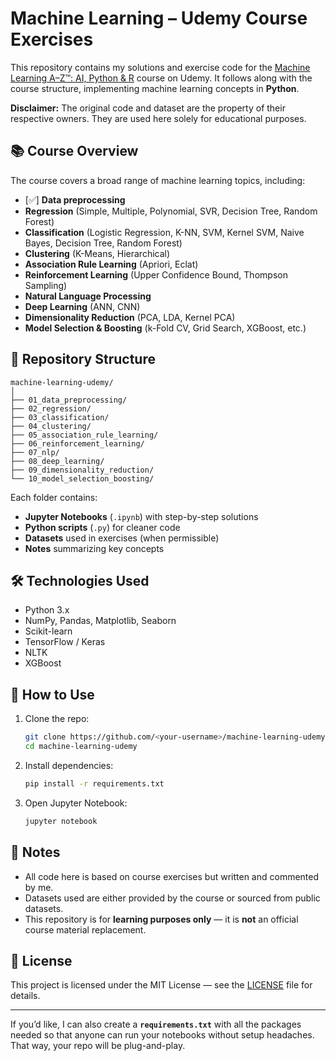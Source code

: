 # Machine Learning – Udemy Course Exercises

This repository contains my solutions and exercise code for the [Machine Learning A–Z™: AI, Python & R](https://www.udemy.com/course/machinelearning/?srsltid=AfmBOop_VY-LHBIh8T21u-w9CxR2HEdLPbzbkf7OuaqksQ6j2weY3VfF) course on Udemy.
It follows along with the course structure, implementing machine learning concepts in **Python**.

**Disclaimer:** The original code and dataset are the property of their respective owners. They are used here solely for educational purposes.

## 📚 Course Overview

The course covers a broad range of machine learning topics, including:

* [✅] **Data preprocessing**
* **Regression** (Simple, Multiple, Polynomial, SVR, Decision Tree, Random Forest)
* **Classification** (Logistic Regression, K-NN, SVM, Kernel SVM, Naive Bayes, Decision Tree, Random Forest)
* **Clustering** (K-Means, Hierarchical)
* **Association Rule Learning** (Apriori, Eclat)
* **Reinforcement Learning** (Upper Confidence Bound, Thompson Sampling)
* **Natural Language Processing**
* **Deep Learning** (ANN, CNN)
* **Dimensionality Reduction** (PCA, LDA, Kernel PCA)
* **Model Selection & Boosting** (k-Fold CV, Grid Search, XGBoost, etc.)

## 📂 Repository Structure

```
machine-learning-udemy/
│
├── 01_data_preprocessing/
├── 02_regression/
├── 03_classification/
├── 04_clustering/
├── 05_association_rule_learning/
├── 06_reinforcement_learning/
├── 07_nlp/
├── 08_deep_learning/
├── 09_dimensionality_reduction/
└── 10_model_selection_boosting/
```

Each folder contains:

* **Jupyter Notebooks** (`.ipynb`) with step-by-step solutions
* **Python scripts** (`.py`) for cleaner code
* **Datasets** used in exercises (when permissible)
* **Notes** summarizing key concepts

## 🛠 Technologies Used

* Python 3.x
* NumPy, Pandas, Matplotlib, Seaborn
* Scikit-learn
* TensorFlow / Keras
* NLTK
* XGBoost

## 🚀 How to Use

1. Clone the repo:

   ```bash
   git clone https://github.com/<your-username>/machine-learning-udemy.git
   cd machine-learning-udemy
   ```
2. Install dependencies:

   ```bash
   pip install -r requirements.txt
   ```
3. Open Jupyter Notebook:

   ```bash
   jupyter notebook
   ```

## 📌 Notes

* All code here is based on course exercises but written and commented by me.
* Datasets used are either provided by the course or sourced from public datasets.
* This repository is for **learning purposes only** — it is **not** an official course material replacement.

## 📜 License

This project is licensed under the MIT License — see the [LICENSE](LICENSE) file for details.

---

If you’d like, I can also create a **`requirements.txt`** with all the packages needed so that anyone can run your notebooks without setup headaches. That way, your repo will be plug-and-play.
